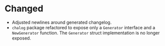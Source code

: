 # Changed

- Adjusted newlines around generated changelog.
- `chalog` package refactored to expose only a `Generator` interface and a `NewGenerator` function. The `Generator`
struct implementation is no longer exposed.

